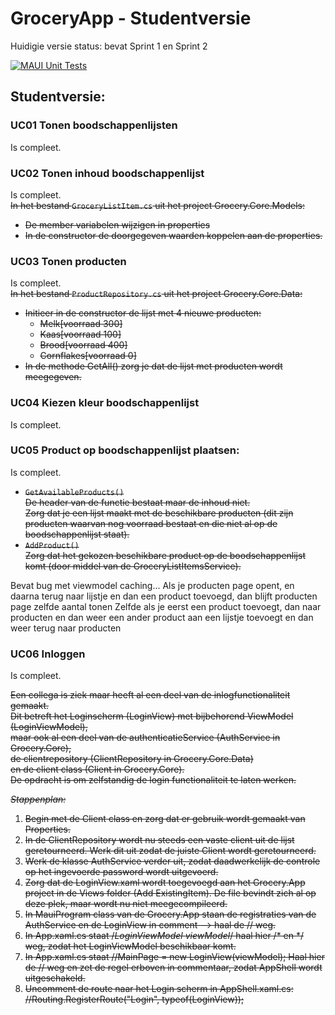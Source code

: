 # GroceryApp - Studentversie  

Huidigie versie status: bevat Sprint 1 en Sprint 2

[![MAUI Unit Tests](https://github.com/Miniontoby/OOSDD_GroceryApp_Studenten/actions/workflows/maui-tests.yml/badge.svg)](https://github.com/Miniontoby/OOSDD_GroceryApp_Studenten/actions/workflows/maui-tests.yml)

## Studentversie:  

### UC01 Tonen boodschappenlijsten  
Is compleet.  

### UC02 Tonen inhoud boodschappenlijst  
Is compleet.  
~~In het bestand `GroceryListItem.cs` uit het project Grocery.Core.Models:~~
- ~~De member variabelen wijzigen in properties~~
- ~~In de constructor de doorgegeven waarden koppelen aan de properties.~~

### UC03 Tonen producten  
Is compleet.  
~~In het bestand `ProductRepository.cs` uit het project Grocery.Core.Data:~~
- ~~Initieer in de constructor de lijst met 4 nieuwe producten:~~
  - ~~Melk[voorraad 300]~~
  - ~~Kaas[voorraad 100]~~
  - ~~Brood[voorraad 400]~~
  - ~~Cornflakes[voorraad 0]~~
- ~~In de methode GetAll() zorg je dat de lijst met producten wordt meegegeven.~~



### UC04 Kiezen kleur boodschappenlijst  
Is compleet.

### UC05 Product op boodschappenlijst plaatsen:  
Is compleet. 
- ~~`GetAvailableProducts()`~~  
	~~De header van de functie bestaat maar de inhoud niet.~~  
	~~Zorg dat je een lijst maakt met de beschikbare producten (dit zijn producten waarvan nog voorraad bestaat en die niet al op de boodschappenlijst staat).~~  
- ~~`AddProduct()`~~   
	~~Zorg dat het gekozen beschikbare product op de boodschappenlijst komt (door middel van de GroceryListItemsService).~~  

Bevat bug met viewmodel caching... Als je producten page opent, en daarna terug naar lijstje en dan een product toevoegd, dan blijft producten page zelfde aantal tonen
Zelfde als je eerst een product toevoegt, dan naar producten en dan weer een ander product aan een lijstje toevoegt en dan weer terug naar producten

### UC06 Inloggen  
Is compleet.

~~Een collega is ziek maar heeft al een deel van de inlogfunctionaliteit gemaakt.~~  
~~Dit betreft het Loginscherm (LoginView) met bijbehorend ViewModel (LoginViewModel),~~  
~~maar ook al een deel van de authenticatieService (AuthService in Grocery.Core),~~  
~~de clientrepository (ClientRepository in Grocery.Core.Data)~~  
~~en de client class (Client in Grocery.Core).~~  
~~De opdracht is om zelfstandig de login functionaliteit te laten werken.~~  

~~*Stappenplan:*~~  
1. ~~Begin met de Client class en zorg dat er gebruik wordt gemaakt van Properties.~~  
2. ~~In de ClientRepository wordt nu steeds een vaste client uit de lijst geretourneerd. Werk dit uit zodat de juiste Client wordt geretourneerd.~~  
3. ~~Werk de klasse AuthService verder uit, zodat daadwerkelijk de controle op het ingevoerde password wordt uitgevoerd.~~  
4. ~~Zorg dat de LoginView.xaml wordt toegevoegd aan het Grocery.App project in de Views folder (Add ExistingItem). De file bevindt zich al op deze plek, maar wordt nu niet meegecompileerd.~~  
5. ~~In MauiProgram class van de Grocery.App staan de registraties van de AuthService en de LoginView in comment --> haal de // weg.~~  
6. ~~In App.xaml.cs staat /*LoginViewModel viewModel*/ haal hier /* en */ weg, zodat het LoginViewModel beschikbaar komt.~~  
7. ~~In App.xaml.cs staat //MainPage = new LoginView(viewModel); Haal hier de // weg en zet de regel erboven in commentaar, zodat AppShell wordt uitgeschakeld.~~  
8. ~~Uncomment de route naar het Login scherm in AppShell.xaml.cs: //Routing.RegisterRoute("Login", typeof(LoginView));~~  

